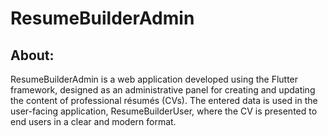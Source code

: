 # ResumeBuilderAdmin

## About:
ResumeBuilderAdmin is a web application developed using the Flutter framework, designed as an administrative panel for creating and updating the content of professional résumés (CVs). The entered data is used in the user-facing application, ResumeBuilderUser, where the CV is presented to end users in a clear and modern format.
